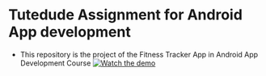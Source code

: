 # Tutedude Assignment for Android App development
-  This repository is the project of the Fitness Tracker App in Android App Development Course
  [![Watch the demo](https://img.youtube.com/vi/V1nnGTe1gdQ/0.jpg)](https://youtube.com/shorts/V1nnGTe1gdQ?feature=share)

